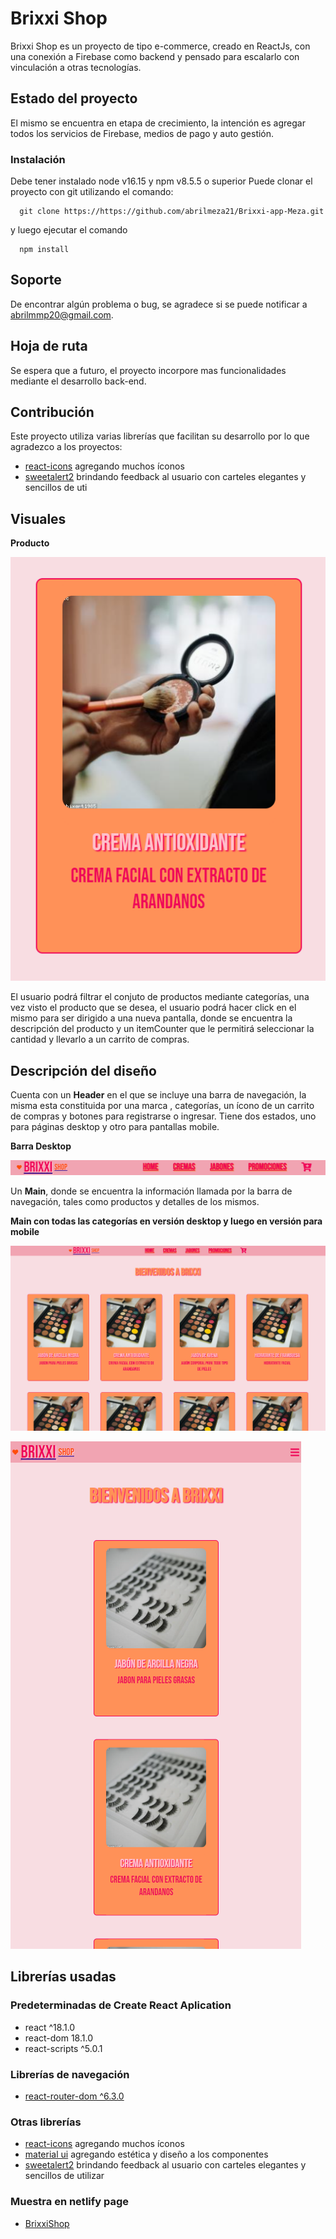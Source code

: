 # Brixxi Shop

Brixxi Shop es un proyecto de tipo e-commerce, creado en ReactJs, con una conexión a Firebase como backend y pensado para escalarlo con vinculación a otras tecnologías.

## Estado del proyecto

El mismo se encuentra en etapa de crecimiento, la intención es agregar todos los servicios de Firebase, medios de pago y auto gestión.

### Instalación

Debe tener instalado node v16.15 y npm v8.5.5 o superior
Puede clonar el proyecto con git utilizando el comando:
```git 
  git clone https://https://github.com/abrilmeza21/Brixxi-app-Meza.git
 ```
y luego ejecutar el comando 

```git 
  npm install
 ```
## Soporte
De encontrar algún problema o bug, se agradece si se puede notificar a abrilmmp20@gmail.com.

## Hoja de ruta
Se espera que a futuro, el proyecto incorpore mas funcionalidades mediante el desarrollo back-end.

## Contribución
Este proyecto utiliza varias librerías que facilitan su desarrollo por lo que agradezco a los proyectos:
* [react-icons](https://react-icons.github.io/react-icons) agregando muchos íconos
* [sweetalert2](https://sweetalert2.github.io/) brindando feedback al usuario con carteles elegantes y sencillos de uti

## Visuales



__Producto__

![Producto](./src/imagenes/item.png)

El usuario podrá filtrar el conjuto de productos mediante categorías, una vez visto el producto que se desea, el usuario podrá hacer click en el mismo para ser dirigido a una nueva pantalla, donde se encuentra la descripción del producto y un itemCounter que le permitirá seleccionar la cantidad y llevarlo a un carrito de compras.

## Descripción del diseño
Cuenta con un __Header__ en el que se incluye una barra de navegación, la misma esta constituida por una marca , categorías, un ícono de un carrito de compras y botones para registrarse o ingresar.
Tiene dos estados, uno para páginas desktop y otro para pantallas mobile. 

__Barra Desktop__

![Barra desktop](./src/imagenes/Navbar.png)


Un __Main__,  donde se encuentra la información llamada por la barra de navegación, tales como productos y detalles de los mismos.

__Main con todas las categorías en versión desktop y luego en versión para mobile__

![Main](./src/imagenes/general.png)

![Main](./src/imagenes/mobilecategorias.png)


## Librerías usadas
### Predeterminadas de Create React Aplication
*    react ^18.1.0
*    react-dom 18.1.0
*    react-scripts ^5.0.1


### Librerías de navegación
*    [react-router-dom ^6.3.0](https://reactrouter.com/)

### Otras librerías

* [react-icons](https://react-icons.github.io/react-icons) agregando muchos íconos
* [material ui](https://mui.com/) agregando estética y diseño a los componentes
* [sweetalert2](https://sweetalert2.github.io/) brindando feedback al usuario con carteles elegantes y sencillos de utilizar


### Muestra en netlify page
*    [BrixxiShop](https://6320dd59c2275d26f9780e56--clinquant-belekoy-bd9c19.netlify.app/)


